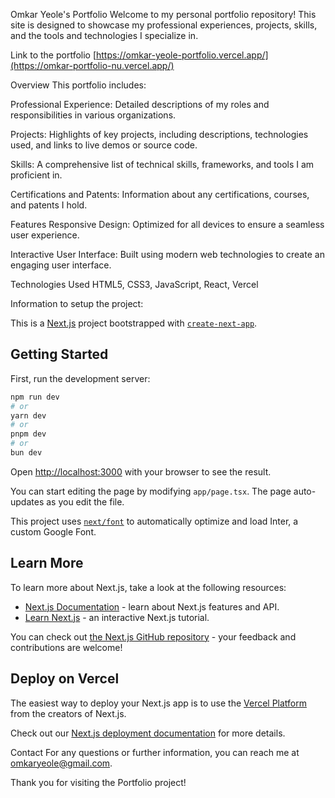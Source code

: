 Omkar Yeole's Portfolio
Welcome to my personal portfolio repository! This site is designed to showcase my professional experiences, projects, skills, and the tools and technologies I specialize in.

Link to the portfolio
[https://omkar-yeole-portfolio.vercel.app/](https://omkar-portfolio-nu.vercel.app/)

Overview
This portfolio includes:

Professional Experience: Detailed descriptions of my roles and responsibilities in various organizations.

Projects: Highlights of key projects, including descriptions, technologies used, and links to live demos or source code.

Skills: A comprehensive list of technical skills, frameworks, and tools I am proficient in.

Certifications and Patents: Information about any certifications, courses, and patents I hold.

Features
Responsive Design: Optimized for all devices to ensure a seamless user experience.

Interactive User Interface: Built using modern web technologies to create an engaging user interface.

Technologies Used
HTML5, CSS3, JavaScript, React, Vercel

Information to setup the project:

This is a [Next.js](https://nextjs.org/) project bootstrapped with [`create-next-app`](https://github.com/vercel/next.js/tree/canary/packages/create-next-app).

## Getting Started

First, run the development server:

```bash
npm run dev
# or
yarn dev
# or
pnpm dev
# or
bun dev
```

Open [http://localhost:3000](http://localhost:3000) with your browser to see the result.

You can start editing the page by modifying `app/page.tsx`. The page auto-updates as you edit the file.

This project uses [`next/font`](https://nextjs.org/docs/basic-features/font-optimization) to automatically optimize and load Inter, a custom Google Font.

## Learn More

To learn more about Next.js, take a look at the following resources:

- [Next.js Documentation](https://nextjs.org/docs) - learn about Next.js features and API.
- [Learn Next.js](https://nextjs.org/learn) - an interactive Next.js tutorial.

You can check out [the Next.js GitHub repository](https://github.com/vercel/next.js/) - your feedback and contributions are welcome!

## Deploy on Vercel

The easiest way to deploy your Next.js app is to use the [Vercel Platform](https://vercel.com/new?utm_medium=default-template&filter=next.js&utm_source=create-next-app&utm_campaign=create-next-app-readme) from the creators of Next.js.

Check out our [Next.js deployment documentation](https://nextjs.org/docs/deployment) for more details.


Contact
For any questions or further information, you can reach me at omkaryeole@gmail.com.

Thank you for visiting the Portfolio project!
